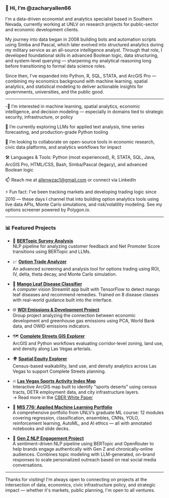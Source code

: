 ### 👋 Hi, I’m @zacharyallen66
I'm a data-driven economist and analytics specialist based in Southern Nevada, currently working at UNLV on research projects for public-sector and economic development clients.

My journey into data began in 2008 building bots and automation scripts using Simba and Pascal, which later evolved into structured analytics during my military service as an all-source intelligence analyst. Through that role, I developed foundational skills in advanced Boolean logic, data structuring, and system-level querying — sharpening my analytical reasoning long before transitioning to formal data science roles.

Since then, I've expanded into Python, R, SQL, STATA, and ArcGIS Pro — combining my economics background with machine learning, spatial analytics, and statistical modeling to deliver actionable insights for governments, universities, and the public good.

---

-👀  I’m interested in machine learning, spatial analytics, economic intelligence, and decision modeling — especially in domains tied to strategic security, infrastructure, or policy 

🌱 I’m currently exploring LLMs for applied text analysis, time series forecasting, and production-grade Python tooling

💞️ I’m looking to collaborate on open-source tools in economic research, civic data platforms, and analytics workflows for impact

🛠️ Languages & Tools: Python (most experienced), R, STATA, SQL, Java, ArcGIS Pro, HTML/CSS, Bash, Simba/Pascal (legacy), and advanced Boolean logic

📫 Reach me at allenwzac1@gmail.com or connect via LinkedIn

⚡ Fun fact: I've been tracking markets and developing trading logic since 2010 — these days I channel that into building option analytics tools using live data APIs, Monte Carlo simulations, and risk/volatility modeling. See my options screener powered by Polygon.io.

---

### 📊 Featured Projects

- 🧠 **[BERTopic Survey Analysis](https://github.com/zacharyallen66/bertopic-nps)**  
  NLP pipeline for analyzing customer feedback and Net Promoter Score transitions using BERTopic and LLMs.

- 📈 **[Option Trade Analyzer](https://github.com/zacharyallen66/options-trade-analyzer)**  
  An advanced screening and analysis tool for options trading using ROI, IV, delta, theta decay, and Monte Carlo simulation.

- 🥭 **[Mango Leaf Disease Classifier](https://github.com/zacharyallen66/mango-disease-app)**  
  A computer vision Streamlit app built with TensorFlow to detect mango leaf diseases and recommend remedies. Trained on 8 disease classes with real-world guidance built into the interface.

- 🌐 **[WDI Emissions & Development Project](https://github.com/zacharyallen66/wdi-emissions-analysis)**  
  Group project analyzing the connection between economic development and greenhouse gas emissions using PCA, World Bank data, and OWID emissions indicators.

- 🗺️ **[Complete Streets GIS Explorer](https://github.com/zacharyallen66/complete-streets-gis)**  
  ArcGIS and Python workflows evaluating corridor-level zoning, land use, and density along Las Vegas arterials.
- 🌍 **[Spatial Equity Explorer](https://github.com/zacharyallen66/urban-density-analysis)**  
  Census-based walkability, land use, and density analytics across Las Vegas to support Complete Streets planning.
  
- 🔥 **[Las Vegas Sports Activity Index Map](https://arcg.is/1S40GC)**  
  Interactive ArcGIS map built to identify "sports deserts" using census tracts, DETR employment data, and city infrastructure layers.  
  → Read more in the [CBER White Paper](https://cber.unlv.edu/wp-content/uploads/2023/05/Sports-Economy-White-Paper_April-2023-FINAL.pdf)

- 🤖 **[MIS 776: Applied Machine Learning Portfolio](https://github.com/zacharyallen66/mis776-machine-learning)**  
  A comprehensive portfolio from UNLV’s graduate ML course: 12 modules covering regression, classification, ensembles, CNNs, YOLO, reinforcement learning, AutoML, and AI ethics — all with annotated notebooks and slide decks.

 - 💬 **[Gen Z NLP Engagement Project](https://github.com/zacharyallen66/genz-nlp-engagement)**  
  A sentiment-driven NLP pipeline using BERTopic and OpenRouter to help brands engage authentically with Gen Z and chronically-online audiences. Combines topic modeling with LLM-generated, on-brand responses to scale personalized outreach based on real social media conversations.


---

Thanks for visiting! I'm always open to connecting on projects at the intersection of data, economics, civic infrastructure policy, and strategic impact — whether it's markets, public planning, I'm open to all ventures.
